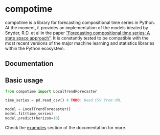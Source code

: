 # compotime

compotime is a library for forecasting compositional time series in Python. At the moment, it provides an implementation of the models ideated by Snyder, R.D. et al in the paper ["Forecasting compositional time series: A state space approach"](https://isidl.com/wp-content/uploads/2017/06/E4001-ISIDL.pdf). It is constantly tested to be compatible with the most recent versions of the major machine learning and statistics libraries within the Python ecosystem.

## Documentation

## Basic usage

```python
from compotime import LocalTrendForecaster

time_series = pd.read_csv() # TODO: Read CSV from URL

model = LocalTrendForecaster()
model.fit(time_series)
model.predict(horizon=10)
```

Check the [examples]() section of the documentation for more.


